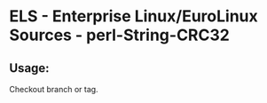 # ELS - Enterprise Linux/EuroLinux Sources - perl-String-CRC32 
## Usage:
  Checkout branch or tag.
